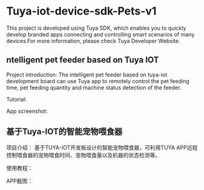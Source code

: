 # Tuya-iot-device-sdk-Pets-v1

This project is developed using Tuya SDK, which enables you to quickly develop branded apps connecting and controlling smart scenarios of many devices.For more information, please check Tuya Developer Website.

ntelligent pet feeder based on Tuya IOT
-------
Project introduction:
The intelligent pet feeder based on tuya-iot development board can use Tuya app to remotely control the pet feeding time, pet feeding quantity and machine status detection of the feeder.



Tutorial:




App screenshot:



基于Tuya-IOT的智能宠物喂食器
-------
项目介绍：
基于TUYA-IOT开发板设计的智能宠物喂食器，可利用TUYA APP远程控制喂食器的宠物喂食时间、宠物喂食量以及机器的状态检测等。

使用教程：
  
  
APP截图：





